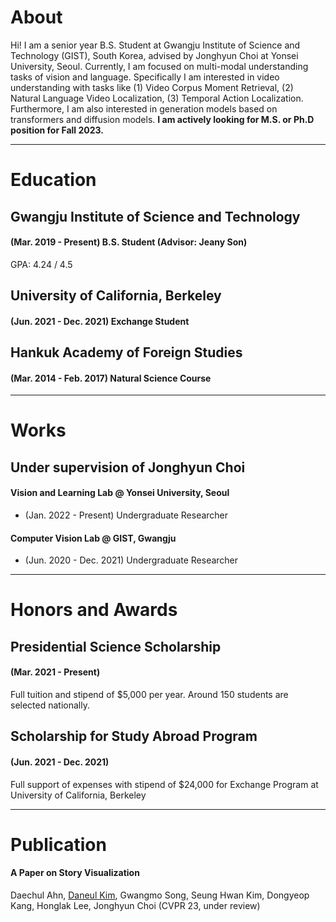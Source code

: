 # About
Hi! I am a senior year B.S. Student at Gwangju Institute of Science and Technology (GIST), South Korea, advised by Jonghyun Choi at Yonsei University, Seoul.
Currently, I am focused on multi-modal understanding tasks of vision and language. 
Specifically I am interested in video understanding with tasks like (1) Video Corpus Moment Retrieval, (2) Natural Language Video Localization, (3) Temporal Action Localization.
Furthermore, I am also interested in generation models based on transformers and diffusion models.
**I am actively looking for M.S. or Ph.D position for Fall 2023.**

---

# Education
## Gwangju Institute of Science and Technology
#### (Mar. 2019 - Present) B.S. Student (Advisor: Jeany Son)
GPA: 4.24 / 4.5


## University of California, Berkeley
#### (Jun. 2021 - Dec. 2021) Exchange Student


## Hankuk Academy of Foreign Studies
#### (Mar. 2014 - Feb. 2017) Natural Science Course

---

# Works
## Under supervision of Jonghyun Choi
#### Vision and Learning Lab @ Yonsei University, Seoul
- (Jan. 2022 - Present) Undergraduate Researcher
#### Computer Vision Lab @ GIST, Gwangju
- (Jun. 2020 - Dec. 2021) Undergraduate Researcher

---

# Honors and Awards
## Presidential Science Scholarship
#### (Mar. 2021 - Present) 
Full tuition and stipend of $5,000 per year. Around 150 students are selected nationally.

## Scholarship for Study Abroad Program
#### (Jun. 2021 - Dec. 2021)
Full support of expenses with stipend of $24,000 for Exchange Program at University of California, Berkeley

---

# Publication
#### A Paper on Story Visualization
Daechul Ahn, <ins>Daneul Kim</ins>, Gwangmo Song, Seung Hwan Kim, Dongyeop Kang, Honglak Lee, Jonghyun Choi
(CVPR 23, under review)
